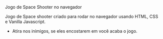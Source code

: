 Jogo de Space Shooter no navegador

Jogo de Space shooter criado para rodar no navegador usando HTML, CSS e Vanilla Javascript.

- Atira nos inimigos, se eles encostarem em você acaba o jogo.

